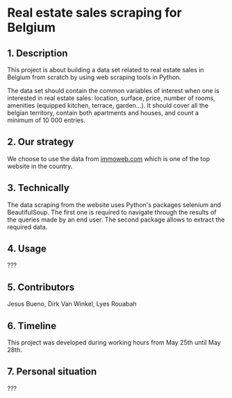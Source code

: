 # Real estate sales scraping for Belgium

##  1. Description

This project is about building a data set related to real estate sales in Belgium from scratch
by using web scraping tools in Python.

The data set should contain the common variables of interest when one is interested in real estate sales:
location, surface, price, number of rooms, amenities (equipped kitchen, terrace, garden...). It should cover all
the belgian territory, contain both apartments and houses, and count a minimum of 10 000 entries.

##  2. Our strategy
We choose to use the data from [immoweb.com](http://www.immoweb.com) which is one of the top website in the country.

##  3. Technically
The data scraping from the website uses Python's packages selenium and BeautifulSoup. The first one is required to navigate
through the results of the queries made by an end user. The second package allows to extract the required data. 

##  4. Usage
???

##  5. Contributors
Jesus Bueno, Dirk Van Winkel, Lyes Rouabah

##  6. Timeline
This project was developed during working hours from May 25th until May 28th.

##  7. Personal situation
???
